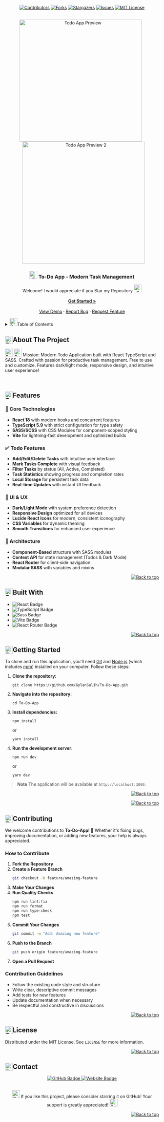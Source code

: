 <a id="readme-top"></a>

<div align="center">

[![Contributors][contributors-shield]][contributors-url]
[![Forks][forks-shield]][forks-url]
[![Stargazers][stars-shield]][stars-url]
[![Issues][issues-shield]][issues-url]
[![MIT License][license-shield]][license-url]

</div>

<!-- Badges Shields -->
[contributors-shield]: https://custom-icon-badges.demolab.com/github/contributors/GylanSalih/To-Do-App?color=FF0000&logo=group&label=Contributors&logoColor=white&style=for-the-badge&labelColor=000000
[forks-shield]: https://custom-icon-badges.demolab.com/github/forks/GylanSalih/To-Do-App?color=FF0000&logo=repo-forked&label=Forks&logoColor=white&style=for-the-badge&labelColor=000000
[stars-shield]: https://custom-icon-badges.demolab.com/github/stars/GylanSalih/To-Do-App?color=FF0000&label=Stars&style=for-the-badge&logo=star&logoColor=white&labelColor=000000
[issues-shield]: https://custom-icon-badges.demolab.com/github/issues/GylanSalih/To-Do-App?color=FF0000&logo=issue-opened&label=Issues&logoColor=white&labelColor=000000&style=for-the-badge
[license-shield]: https://custom-icon-badges.demolab.com/github/license/GylanSalih/To-Do-App?color=FF0000&logo=law&label=License&logoColor=white&style=for-the-badge&labelColor=000000

<!-- Badges Links -->
[contributors-url]: https://github.com/GylanSalih/To-Do-App/graphs/contributors
[forks-url]: https://github.com/GylanSalih/To-Do-App/network/members
[stars-url]: https://github.com/GylanSalih/To-Do-App/stargazers
[issues-url]: https://github.com/GylanSalih/To-Do-App/issues
[license-url]: https://github.com/GylanSalih/To-Do-App/blob/main/LICENSE

<!-- PROJECT LOGO -->
<br />
<div align="center">
  <a href="https://github.com/GylanSalih/To-Do-App">
    <img src="docs/images/16.08.2025_home.png" alt="Todo App Preview" width="400" style="margin-right: 10px;">
    <img src="docs/images/16.08.2025_home2.png" alt="Todo App Preview 2" width="400" style="margin-left: 10px;">
  </a>

<h3 align="center">
 <img src="https://raw.githubusercontent.com/Tarikul-Islam-Anik/Animated-Fluent-Emojis/master/Emojis/Smilies/Smiling%20Cat%20with%20Heart-Eyes.png" alt="Smiling Cat with Heart-Eyes" width="25" height="25" /> To-Do App - Modern Task Management
</h3>

<p align="center">
   Welcome! I would appreciate if you Star my Repository <img src="https://raw.githubusercontent.com/Tarikul-Islam-Anik/Animated-Fluent-Emojis/master/Emojis/Smilies/Smiling%20Cat%20with%20Heart-Eyes.png" alt="Smiling Cat with Heart-Eyes" width="25" height="25" />
    <br />
    <br />
    <a href="#getting-started"><strong>Get Started »</strong></a>
    <br />
    <br />
    <a href="#demo">View Demo</a>
    ·
    <a href="https://github.com/GylanSalih/To-Do-App/issues/new?labels=bug&template=bug-report---.md">Report Bug</a>
    ·
    <a href="https://github.com/GylanSalih/To-Do-App/issues/new?labels=enhancement&template=feature-request---.md">Request Feature</a>
</p>
</div>

<!-- TABLE OF CONTENTS -->
<details>
  <summary><img src="https://raw.githubusercontent.com/Tarikul-Islam-Anik/Animated-Fluent-Emojis/master/Emojis/Objects/Pushpin.png" alt="Pushpin" width="25" height="25" />Table of Contents</summary>
  <ol>
    <li><a href="#about-the-project">About The Project</a></li>
    <li><a href="#features">Features</a></li>
    <li><a href="#built-with">Built With</a></li>
    <li><a href="#getting-started">Getting Started</a></li>
    <li><a href="#contributing">Contributing</a></li>
    <li><a href="#license">License</a></li>
    <li><a href="#contact">Contact</a></li>
  </ol>
</details>

<h2 id="about-the-project"><span style="display: inline-flex; align-items: center;"><img src="https://raw.githubusercontent.com/Tarikul-Islam-Anik/Animated-Fluent-Emojis/master/Emojis/Objects/Pushpin.png" alt="Pushpin" width="25" height="25" /> About The Project</span></h2>

<span>
  <img src="https://raw.githubusercontent.com/Tarikul-Islam-Anik/Animated-Fluent-Emojis/master/Emojis/Smilies/Robot.png" alt="Robot" width="25" height="25" />
  <img src="https://raw.githubusercontent.com/Tarikul-Islam-Anik/Animated-Fluent-Emojis/master/Emojis/Smilies/Red%20Heart.png" alt="Red Heart" width="25" height="25" />
Mission: Modern Todo Application built with React TypeScript and SASS. Crafted with passion for productive task management. Free to use and customize. Features dark/light mode, responsive design, and intuitive user experience!

&nbsp;  <!-- Leerraum zwischen den Abschnitten -->

<h2 id="features"><span style="display: inline-flex; align-items: center;"><img src="https://raw.githubusercontent.com/Tarikul-Islam-Anik/Animated-Fluent-Emojis/master/Emojis/Objects/Pushpin.png" alt="Pushpin" width="25" height="25" /> Features</span></h2>

### 🎯 Core Technologies
- **React 18** with modern hooks and concurrent features
- **TypeScript 5.9** with strict configuration for type safety
- **SASS/SCSS** with CSS Modules for component-scoped styling
- **Vite** for lightning-fast development and optimized builds

### ✅ Todo Features
- **Add/Edit/Delete Tasks** with intuitive user interface
- **Mark Tasks Complete** with visual feedback
- **Filter Tasks** by status (All, Active, Completed)
- **Task Statistics** showing progress and completion rates
- **Local Storage** for persistent task data
- **Real-time Updates** with instant UI feedback

### 🎨 UI & UX
- **Dark/Light Mode** with system preference detection
- **Responsive Design** optimized for all devices
- **Lucide React Icons** for modern, consistent iconography
- **CSS Variables** for dynamic theming
- **Smooth Transitions** for enhanced user experience

### 📁 Architecture
- **Component-Based** structure with SASS modules
- **Context API** for state management (Todos & Dark Mode)
- **React Router** for client-side navigation
- **Modular SASS** with variables and mixins

<p align="right">
  <a href="#readme-top">
<img src="https://custom-icon-badges.demolab.com/badge/-Back%20to%20top-000000?style=for-the-badge&logo=upptime&logoColor=ffffff&labelColor=FF0000" alt="Back to top">
  </a>
</p>

<h2 id="built-with"><span style="display: inline-flex; align-items: center;"><img src="https://raw.githubusercontent.com/Tarikul-Islam-Anik/Animated-Fluent-Emojis/master/Emojis/Objects/Pushpin.png" alt="Pushpin" width="25" height="25" /> Built With</span></h2>

<div align="left">

<ul>
  <li>
    <img alt="React Badge" title="React" src="https://custom-icon-badges.demolab.com/badge/-React-000000?style=for-the-badge&logo=react&logoColor=ffffff&labelColor=FF0000">
  </li>
  <li>
    <img alt="TypeScript Badge" title="TypeScript" src="https://custom-icon-badges.demolab.com/badge/-TypeScript-000000?style=for-the-badge&logo=typescript&logoColor=ffffff&labelColor=FF0000">
  </li>
  <li>
    <img alt="Sass Badge" title="Sass" src="https://custom-icon-badges.demolab.com/badge/-Sass-000000?style=for-the-badge&logo=sass&logoColor=ffffff&labelColor=FF0000">
  </li>
  <li>
    <img alt="Vite Badge" title="Vite" src="https://custom-icon-badges.demolab.com/badge/-Vite-000000?style=for-the-badge&logo=vite&logoColor=ffffff&labelColor=FF0000">
  </li>
  <li>
    <img alt="React Router Badge" title="React Router" src="https://custom-icon-badges.demolab.com/badge/-React%20Router-000000?style=for-the-badge&logo=react-router&logoColor=ffffff&labelColor=FF0000">
  </li>
</ul>

</div>

<p align="right">
  <a href="#readme-top">
<img src="https://custom-icon-badges.demolab.com/badge/-Back%20to%20top-000000?style=for-the-badge&logo=upptime&logoColor=ffffff&labelColor=FF0000" alt="Back to top">
  </a>
</p>

<h2 id="getting-started"><span style="display: inline-flex; align-items: center;"><img src="https://raw.githubusercontent.com/Tarikul-Islam-Anik/Animated-Fluent-Emojis/master/Emojis/Objects/Pushpin.png" alt="Pushpin" width="25" height="25" /> Getting Started</span></h2>

To clone and run this application, you'll need <a href="https://git-scm.com">Git</a> and <a href="https://nodejs.org/en/download/">Node.js</a> (which includes <a href="http://npmjs.com">npm</a>) installed on your computer. Follow these steps:

<ol>
  <li><strong>Clone the repository:</strong>
    <pre><code>git clone https://github.com/GylanSalih/To-Do-App.git</code></pre>
  </li>
  <li><strong>Navigate into the repository:</strong>
    <pre><code>cd To-Do-App</code></pre>
  </li>
  <li><strong>Install dependencies:</strong>
    <pre><code>npm install</code></pre>
    <p>or</p>
    <pre><code>yarn install</code></pre>
  </li>
  <li><strong>Run the development server:</strong>
    <pre><code>npm run dev</code></pre>
    <p>or</p>
    <pre><code>yarn dev</code></pre>
  </li>
</ol>

> **Note**
> The application will be available at `http://localhost:3000`.

<p align="right">
  <a href="#readme-top">
<img src="https://custom-icon-badges.demolab.com/badge/-Back%20to%20top-000000?style=for-the-badge&logo=upptime&logoColor=ffffff&labelColor=FF0000" alt="Back to top">
  </a>
</p>



<p align="right">
  <a href="#readme-top">
<img src="https://custom-icon-badges.demolab.com/badge/-Back%20to%20top-000000?style=for-the-badge&logo=upptime&logoColor=ffffff&labelColor=FF0000" alt="Back to top">
  </a>
</p>

## <span style="display: inline-flex; align-items: center;"><img src="https://raw.githubusercontent.com/Tarikul-Islam-Anik/Animated-Fluent-Emojis/master/Emojis/Objects/Pushpin.png" alt="Pushpin" width="25" height="25" /> Contributing</span>

We welcome contributions to **To-Do-App**! 🎉 Whether it's fixing bugs, improving documentation, or adding new features, your help is always appreciated.

### How to Contribute

1. **Fork the Repository**
2. **Create a Feature Branch**
   ```bash
   git checkout -b feature/amazing-feature
   ```
3. **Make Your Changes**
4. **Run Quality Checks**
   ```bash
   npm run lint:fix
   npm run format
   npm run type-check
   npm test
   ```
5. **Commit Your Changes**
   ```bash
   git commit -m "Add: Amazing new feature"
   ```
6. **Push to the Branch**
   ```bash
   git push origin feature/amazing-feature
   ```
7. **Open a Pull Request**

### Contribution Guidelines

- Follow the existing code style and structure
- Write clear, descriptive commit messages
- Add tests for new features
- Update documentation when necessary
- Be respectful and constructive in discussions

<p align="right">
  <a href="#readme-top">
<img src="https://custom-icon-badges.demolab.com/badge/-Back%20to%20top-000000?style=for-the-badge&logo=upptime&logoColor=ffffff&labelColor=FF0000" alt="Back to top">
  </a>
</p>

## <span style="display: inline-flex; align-items: center;"><img src="https://raw.githubusercontent.com/Tarikul-Islam-Anik/Animated-Fluent-Emojis/master/Emojis/Objects/Pushpin.png" alt="Pushpin" width="25" height="25" /> License</span>

Distributed under the MIT License. See `LICENSE` for more information.

<p align="right">
  <a href="#readme-top">
<img src="https://custom-icon-badges.demolab.com/badge/-Back%20to%20top-000000?style=for-the-badge&logo=upptime&logoColor=ffffff&labelColor=FF0000" alt="Back to top">
  </a>
</p>

## <span style="display: inline-flex; align-items: center;"><img src="https://raw.githubusercontent.com/Tarikul-Islam-Anik/Animated-Fluent-Emojis/master/Emojis/Objects/Pushpin.png" alt="Pushpin" width="25" height="25" /> Contact</span>

<div align="center">
  <a href="https://github.com/gylansalih" target="_blank">
    <img src="https://custom-icon-badges.demolab.com/badge/-GitHub-000000?style=for-the-badge&logo=github&logoColor=ffffff&labelColor=FF0000" alt="GitHub Badge">
  </a>
  <a href="https://www.gylansalih.com" target="_blank">
    <img src="https://custom-icon-badges.demolab.com/badge/Website-000000?style=for-the-badge&logo=googlechrome&logoColor=ffffff&labelColor=FF0000" alt="Website Badge">
  </a>
  <br><br>
  

  
  <p><img src="https://raw.githubusercontent.com/Tarikul-Islam-Anik/Animated-Fluent-Emojis/master/Emojis/Smilies/Grinning%20Cat.png" alt="Grinning Cat" width="25" height="25" /> If you like this project, please consider starring it on GitHub! Your support is greatly appreciated! <img src="https://raw.githubusercontent.com/Tarikul-Islam-Anik/Animated-Fluent-Emojis/master/Emojis/Smilies/Grinning%20Cat%20with%20Smiling%20Eyes.png" alt="Grinning Cat with Smiling Eyes" width="25" height="25" /></p>
</div>

<p align="right">
  <a href="#readme-top">
<img src="https://custom-icon-badges.demolab.com/badge/-Back%20to%20top-000000?style=for-the-badge&logo=upptime&logoColor=ffffff&labelColor=FF0000" alt="Back to top">
  </a>
</p>
